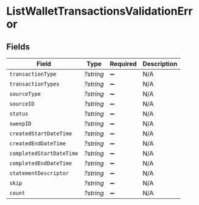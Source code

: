 # ListWalletTransactionsValidationError


## Fields

| Field                    | Type                     | Required                 | Description              |
| ------------------------ | ------------------------ | ------------------------ | ------------------------ |
| `transactionType`        | *?string*                | :heavy_minus_sign:       | N/A                      |
| `transactionTypes`       | *?string*                | :heavy_minus_sign:       | N/A                      |
| `sourceType`             | *?string*                | :heavy_minus_sign:       | N/A                      |
| `sourceID`               | *?string*                | :heavy_minus_sign:       | N/A                      |
| `status`                 | *?string*                | :heavy_minus_sign:       | N/A                      |
| `sweepID`                | *?string*                | :heavy_minus_sign:       | N/A                      |
| `createdStartDateTime`   | *?string*                | :heavy_minus_sign:       | N/A                      |
| `createdEndDateTime`     | *?string*                | :heavy_minus_sign:       | N/A                      |
| `completedStartDateTime` | *?string*                | :heavy_minus_sign:       | N/A                      |
| `completedEndDateTime`   | *?string*                | :heavy_minus_sign:       | N/A                      |
| `statementDescriptor`    | *?string*                | :heavy_minus_sign:       | N/A                      |
| `skip`                   | *?string*                | :heavy_minus_sign:       | N/A                      |
| `count`                  | *?string*                | :heavy_minus_sign:       | N/A                      |